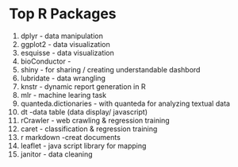 # Top R Packages

1. dplyr - data manipulation
2. ggplot2 - data visualization
3. esquisse - data visualization
4. bioConductor -
5. shiny - for sharing / creating understandable dashbord
6. lubridate - data wrangling
7. knstr - dynamic report generation in R
8. mlr - machine learing task
9. quanteda.dictionaries - with quanteda for analyzing textual data
10. dt -data table (data display/ javascript)
11. rCrawler - web crawling & regression training
12. caret - classification & regression training
13. r markdown -creat documents
14. leaflet - java script library for mapping
15. janitor - data cleaning
